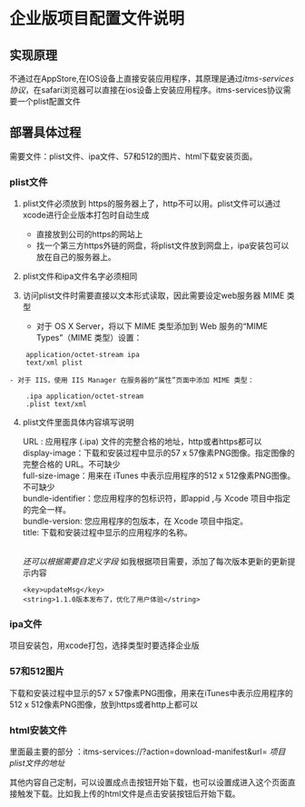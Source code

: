 # 企业版项目配置文件说明

## 实现原理

不通过在AppStore,在IOS设备上直接安装应用程序，其原理是通过*itms-services协议*，在safari浏览器可以直接在ios设备上安装应用程序。itms-services协议需要一个plist配置文件

## 部署具体过程

需要文件：plist文件、ipa文件、57和512的图片、html下载安装页面。

### plist文件


1. plist文件必须放到 https的服务器上了，http不可以用。plist文件可以通过xcode进行企业版本打包时自动生成
    - 直接放到公司的https的网站上
    - 找一个第三方https外链的网盘，将plist文件放到网盘上，ipa安装包可以放在自己的服务器上。

2. plist文件和ipa文件名字必须相同
3. 访问plist文件时需要直接以文本形式读取，因此需要设定web服务器 MIME 类型
    - 对于 OS X Server，将以下 MIME 类型添加到 Web 服务的“MIME Types”（MIME 类型）设置：
```
    application/octet-stream ipa
    text/xml plist
```
    - 对于 IIS，使用 IIS Manager 在服务器的“属性”页面中添加 MIME 类型：
```
    .ipa application/octet-stream
    .plist text/xml
```

4. plist文件里面具体内容填写说明

    URL : 应用程序 (.ipa) 文件的完整合格的地址，http或者https都可以 <br />
    display-image：下载和安装过程中显示的57 x 57像素PNG图像。指定图像的完整合格的 URL。不可缺少  <br />
    full-size-image：用来在 iTunes 中表示应用程序的512 x 512像素PNG图像。不可缺少  <br />
    bundle-identifier：您应用程序的包标识符，即appid ,与 Xcode 项目中指定的完全一样。  <br />
    bundle-version: 您应用程序的包版本，在 Xcode 项目中指定。  <br />
    title: 下载和安装过程中显示的应用程序的名称。  <br />  <br />

    *还可以根据需要自定义字段*
    如我根据项目需要，添加了每次版本更新的更新提示内容  <br />

    ```
    <key>updateMsg</key>
	<string>1.1.0版本发布了，优化了用户体验</string>
    ```

### ipa文件
项目安装包，用xcode打包，选择类型时要选择企业版

### 57和512图片
下载和安装过程中显示的57 x 57像素PNG图像，用来在iTunes中表示应用程序的512 x 512像素PNG图像，放到https或者http上都可以

### html安装文件
里面最主要的部分 ：itms-services://?action=download-manifest&url= *项目plist文件的地址*

其他内容自己定制，可以设置成点击按钮开始下载，也可以设置成进入这个页面直接触发下载。比如我上传的html文件是点击安装按钮后开始下载。
